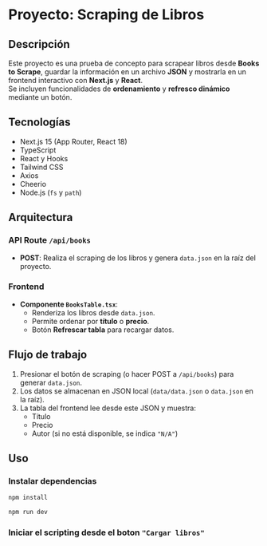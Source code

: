 # Proyecto: Scraping de Libros

## Descripción
Este proyecto es una prueba de concepto para scrapear libros desde **Books to Scrape**, guardar la información en un archivo **JSON** y mostrarla en un frontend interactivo con **Next.js** y **React**.  
Se incluyen funcionalidades de **ordenamiento** y **refresco dinámico** mediante un botón.

## Tecnologías
- Next.js 15 (App Router, React 18)  
- TypeScript  
- React y Hooks  
- Tailwind CSS  
- Axios  
- Cheerio  
- Node.js (`fs` y `path`)  

## Arquitectura
### API Route `/api/books`
- **POST**: Realiza el scraping de los libros y genera `data.json` en la raíz del proyecto.

### Frontend
- **Componente `BooksTable.tsx`**:
  - Renderiza los libros desde `data.json`.  
  - Permite ordenar por **título** o **precio**.  
  - Botón **Refrescar tabla** para recargar datos.

## Flujo de trabajo
1. Presionar el botón de scraping (o hacer POST a `/api/books`) para generar `data.json`.  
2. Los datos se almacenan en JSON local (`data/data.json` o `data.json` en la raíz).  
3. La tabla del frontend lee desde este JSON y muestra:
   - Título  
   - Precio  
   - Autor (si no está disponible, se indica `"N/A"`)

## Uso
### Instalar dependencias
```bash
npm install

npm run dev 
```

### Iniciar el scripting desde el boton `"Cargar libros"`

